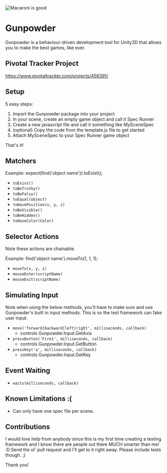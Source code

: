 ![Macaroni is good](https://s3.amazonaws.com/kittypizza/gunpowder.png)
# Gunpowder

Gunpowder is a behaviour-driven development tool for Unity3D that allows you to make the best games, like ever.

## Pivotal Tracker Project 

https://www.pivotaltracker.com/projects/456391/

## Setup

5 easy steps:

1. Import the Gunpowder package into your project
2. In your scene, create an empty game object and call it Spec Runner
3. Create a new javascript file and call it something like MySceneSpec
4. (optional) Copy the code from the template.js file to get started
5. Attach MySceneSpec to your Spec Runner game object

That's it!

## Matchers

Example: expect(find('object name')).toExist();

- `toExist()`
- `toBeTruthy()`
- `toBeFalsy()`
- `toEqual(object)`
- `toHavePosition(x, y, z)`
- `toBeVisible()`
- `toBeHidden()`
- `toHaveColor(Color)`

## Selector Actions

Note these actions are chainable.

Example: find('object name').moveTo(1, 1, 1);

- `moveTo(x, y, z)`
- `mouseEnter(scriptName)`
- `mouseExit(scriptName)`

## Simulating Input

Note when using the below methods, you'll have to make sure and use Gunpowder's built in input methods. This is so the test framework can fake user input.

- `move('forward|backward|left|right', milliseconds, callback)`
  - controls Gunpowder.Input.GetAxis
- `pressButton('Fire1', milliseconds, callback)`
  - controls Gunpowder.Input.GetButton
- `pressKey('a', milliseconds, callback)`
  - controls Gunpowder.Input.GetKey

## Event Waiting

- `waits(milliseconds, callback)`

## Known Limitations :(

- Can only have one spec file per scene.

## Contributions

I would love help from anybody since this is my first time creating a testing framework and I know there are people out there MUCH smarter than me! :D Send the ol' pull request and I'll get to it right away. Please include tests though. ;) 

Thank you!
